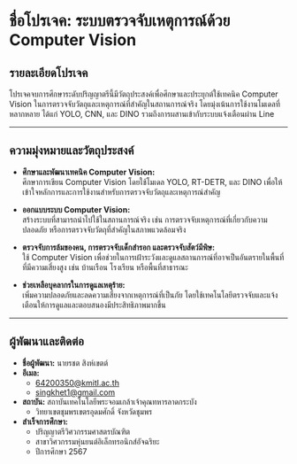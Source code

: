 # ชื่อโปรเจค: ระบบตรวจจับเหตุการณ์ด้วย Computer Vision

## รายละเอียดโปรเจค
โปรเจคจบการศึกษาระดับปริญญาตรีนี้มีวัตถุประสงค์เพื่อศึกษาและประยุกต์ใช้เทคนิค Computer Vision ในการตรวจจับวัตถุและเหตุการณ์ที่สำคัญในสถานการณ์จริง โดยมุ่งเน้นการใช้งานโมเดลที่หลากหลาย ได้แก่ YOLO, CNN, และ DINO รวมถึงการผสานเข้ากับระบบแจ้งเตือนผ่าน Line

---

## ความมุ่งหมายและวัตถุประสงค์

- **ศึกษาและพัฒนาเทคนิค Computer Vision:**  
  ศึกษาการเขียน Computer Vision โดยใช้โมเดล YOLO, RT-DETR, และ DINO เพื่อให้เข้าใจหลักการและการใช้งานสำหรับการตรวจจับวัตถุและเหตุการณ์สำคัญ

- **ออกแบบระบบ Computer Vision:**  
  สร้างระบบที่สามารถนำไปใช้ในสถานการณ์จริง เช่น การตรวจจับเหตุการณ์ที่เกี่ยวกับความปลอดภัย หรือการตรวจจับวัตถุที่สำคัญในสภาพแวดล้อมจริง

- **ตรวจจับการล้มของคน, การตรวจจับเด็กสำรอก และตรวจจับสัตว์มีพิษ:**  
  ใช้ Computer Vision เพื่อช่วยในการเฝ้าระวังและดูแลสถานการณ์ที่อาจเป็นอันตรายในพื้นที่ที่มีความเสี่ยงสูง เช่น บ้านเรือน โรงเรียน หรือพื้นที่สาธารณะ

- **ช่วยเหลือบุคลากรในการดูแลเหตุร้าย:**  
  เพิ่มความปลอดภัยและลดความเสี่ยงจากเหตุการณ์ที่เป็นภัย โดยใช้เทคโนโลยีตรวจจับและแจ้งเตือนให้การดูแลและตอบสนองมีประสิทธิภาพมากขึ้น

---

## ผู้พัฒนาและติดต่อ
- **ชื่อผู้พัฒนา:** นายรชต สิงห์เขตต์  
- **อีเมล:**  
  - 64200350@kmitl.ac.th  
  - singkhet1@gmail.com  
- **สถาบัน:** สถาบันเทคโนโลยีพระจอมเกล้าเจ้าคุณทหารลาดกระบัง  
  - วิทยาเขตชุมพรเขตรอุดมศักดิ์ จังหวัดชุมพร  
- **สำเร็จการศึกษา:**  
  - ปริญญาตรีวิศวกรรมศาสตรบัณฑิต  
  - สาขาวิศวกรรมหุ่นยนต์อิเล็กทรอนิกส์อัจฉริยะ  
  - ปีการศึกษา 2567  
